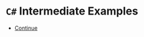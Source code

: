 # `C#` Intermediate Examples

- [Continue](https://www.udemy.com/course/csharp-advanced-topics-the-linq-lambda-delegates-events/learn/lecture/9268860#overview)